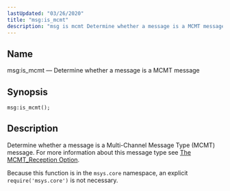 ```yaml
---
lastUpdated: "03/26/2020"
title: "msg:is_mcmt"
description: "msg is mcmt Determine whether a message is a MCMT message msg is mcmt Determine whether a message is a Multi Channel Message Type MCMT message For more information about this message type see The MCMT Reception Option Because this function is in the msys core namespace an explicit require..."
---
```


<a name="lua.ref.msg_is_mcmt"></a> 
## Name

msg:is_mcmt — Determine whether a message is a MCMT message

<a name="idp16786608"></a> 
## Synopsis

`msg:is_mcmt();`

<a name="idp16788848"></a> 
## Description

Determine whether a message is a Multi-Channel Message Type (MCMT) message. For more information about this message type see [The MCMT_Reception Option](/momentum/mobile/mobile-reference/mm-7-mcmt-reception).

Because this function is in the `msys.core` namespace, an explicit `require('msys.core')` is not necessary.